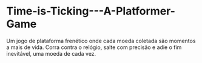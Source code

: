# Time-is-Ticking---A-Platformer-Game
Um jogo de plataforma frenético onde cada moeda coletada são momentos a mais de vida. Corra contra o relógio, salte com precisão e adie o fim inevitável, uma moeda de cada vez.
